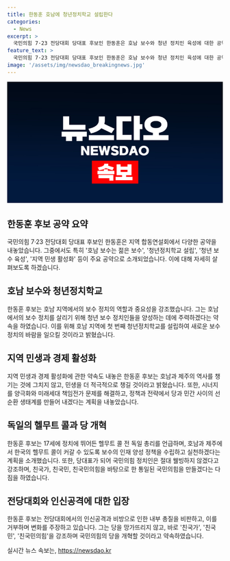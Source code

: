 ```yaml
---
title: 한동훈 호남에 청년정치학교 설립한다
categories:
  - News
excerpt: >
  국민의힘 7·23 전당대회 당대표 후보인 한동훈은 호남 보수와 청년 정치인 육성에 대한 공약을 제시했다. 호남 보수의 역사와 미래를 언급하며 청년 정치학교 설립과 지역 민생·경제 활성화를 약속했고, 당 내 개혁과 정책제안 시스템을 강조했다. 또한, 국민의힘 정치인은 웰빙을 추구할 것이라며 당 내부의 무관한 당 위기 극복을 비판하고, 친국가를 강조하며 당원들의 지지를 호소했다.
feature_text: >
  국민의힘 7·23 전당대회 당대표 후보인 한동훈은 호남 보수와 청년 정치인 육성에 대한 공약을 제시했다. 호남 보수의 역사와 미래를 언급하며 청년 정치학교 설립과 지역 민생·경제 활성화를 약속했고, 당 내 개혁과 정책제안 시스템을 강조했다. 또한, 국민의힘 정치인은 웰빙을 추구할 것이라며 당 내부의 무관한 당 위기 극복을 비판하고, 친국가를 강조하며 당원들의 지지를 호소했다.
image: '/assets/img/newsdao_breakingnews.jpg'
---
```


<p><img src="/assets/img/newsdao_breakingnews.jpg" alt="bookingtag 속보" /></p>

<h2 data-ke-size="size26">한동훈 후보 공약 요약</h2>

<p data-ke-size="size16">국민의힘 7·23 전당대회 당대표 후보인 한동훈은 지역 합동연설회에서 다양한 공약을 내놓았습니다. 그중에서도 특히 '호남 보수는 젊은 보수', '청년정치학교 설립', '청년 보수 육성', '지역 민생 활성화' 등이 주요 공약으로 소개되었습니다. 이에 대해 자세히 살펴보도록 하겠습니다.</p>

<h2 data-ke-size="size26">호남 보수와 청년정치학교</h2>

<p data-ke-size="size16">한동훈 후보는 호남 지역에서의 보수 정치의 역할과 중요성을 강조했습니다. 그는 호남에서의 보수 정치를 살리기 위해 청년 보수 정치인들을 양성하는 데에 주력하겠다는 약속을 하였습니다. 이를 위해 호남 지역에 첫 번째 청년정치학교를 설립하여 새로운 보수 정치의 바람을 일으킬 것이라고 밝혔습니다.</p>

<h2 data-ke-size="size26">지역 민생과 경제 활성화</h2>

<p data-ke-size="size16">지역 민생과 경제 활성화에 관한 약속도 내놓은 한동훈 후보는 호남과 제주의 역사를 챙기는 것에 그치지 않고, 민생을 더 적극적으로 챙길 것이라고 밝혔습니다. 또한, 시너지를 양극화와 미래세대 책임전가 문제를 해결하고, 정책과 전략에서 당과 민간 사이의 선순환 생태계를 만들어 내겠다는 계획을 내놓았습니다.</p>

<h2 data-ke-size="size26">독일의 헬무트 콜과 당 개혁</h2>

<p data-ke-size="size16">한동훈 후보는 17세에 정치에 뛰어든 헬무트 콜 전 독일 총리를 언급하며, 호남과 제주에서 한국의 헬무트 콜이 커갈 수 있도록 보수의 인재 양성 정책을 수립하고 실천하겠다는 계획을 소개했습니다. 또한, 당대표가 되어 국민의힘 정치인은 절대 웰빙하지 않겠다고 강조하며, 친국가, 친국민, 친국민의힘을 바탕으로 한 통일된 국민의힘을 만들겠다는 다짐을 하였습니다.</p>

<h2 data-ke-size="size26">전당대회와 인신공격에 대한 입장</h2>

<p data-ke-size="size16">한동훈 후보는 전당대회에서의 인신공격과 비방으로 인한 내부 총질을 비판하고, 이를 거부하며 변화를 주장하고 있습니다. 그는 당을 망가뜨리지 않고, 바로 '친국가', '친국민', '친국민의힘'을 강조하며 국민의힘의 당을 개혁할 것이라고 약속하였습니다.</p>
실시간 뉴스 속보는, <a href="https://newsdao.kr" rel="dofollow">https://newsdao.kr</a>


